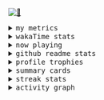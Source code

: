 [![🐙](https://hits.seeyoufarm.com/api/count/incr/badge.svg?url=https%3A%2F%2Fgithub.com%2Fktnkk%2Fhit-counter&count_bg=%23070707&title_bg=%23070707&icon=&icon_color=%23E7E7E7&title=visitors&edge_flat=true)](https://hits.seeyoufarm.com)

<details>
  <summary> <samp>my metrics</samp></summary>
  
  <br>
  
 ![🐳](https://github.com/kkhys/kkhys/blob/main/github-metrics.svg)
  
  ***
</details>

<details>
  <summary> <samp>wakaTime stats</samp></summary>
  
  <br>
  
<!--START_SECTION:waka-->
![Code Time](http://img.shields.io/badge/Code%20Time-2%2C808%20hrs%2052%20mins-blue)

**🐱 My GitHub Data** 

> 📦 5.0 MB Used in GitHub's Storage 
 > 
> 🏆 675 Contributions in the Year 2024
 > 
> 💼 Opted to Hire
 > 
> 📜 9 Public Repositories 
 > 
> 🔑 23 Private Repositories 
 > 
**I'm an Early 🐤** 

```text
🌞 Morning                5566 commits        ████████░░░░░░░░░░░░░░░░░   31.34 % 
🌆 Daytime                4426 commits        ██████░░░░░░░░░░░░░░░░░░░   24.92 % 
🌃 Evening                6280 commits        █████████░░░░░░░░░░░░░░░░   35.36 % 
🌙 Night                  1486 commits        ██░░░░░░░░░░░░░░░░░░░░░░░   08.37 % 
```
📅 **I'm Most Productive on Tuesday** 

```text
Monday                   2729 commits        ████░░░░░░░░░░░░░░░░░░░░░   15.37 % 
Tuesday                  2845 commits        ████░░░░░░░░░░░░░░░░░░░░░   16.02 % 
Wednesday                2454 commits        ███░░░░░░░░░░░░░░░░░░░░░░   13.82 % 
Thursday                 2425 commits        ███░░░░░░░░░░░░░░░░░░░░░░   13.66 % 
Friday                   2591 commits        ████░░░░░░░░░░░░░░░░░░░░░   14.59 % 
Saturday                 2206 commits        ███░░░░░░░░░░░░░░░░░░░░░░   12.42 % 
Sunday                   2508 commits        ████░░░░░░░░░░░░░░░░░░░░░   14.12 % 
```


📊 **This Week I Spent My Time On** 

```text
🕑︎ Time Zone: Asia/Tokyo

💬 Programming Languages: 
Other                    14 hrs 39 mins      ████████████████░░░░░░░░░   62.88 % 
TypeScript               6 hrs 59 mins       ████████░░░░░░░░░░░░░░░░░   30.04 % 
YAML                     26 mins             ░░░░░░░░░░░░░░░░░░░░░░░░░   01.89 % 
JavaScript               13 mins             ░░░░░░░░░░░░░░░░░░░░░░░░░   00.95 % 
CSS                      12 mins             ░░░░░░░░░░░░░░░░░░░░░░░░░   00.88 % 

🔥 Editors: 
Chrome                   14 hrs 41 mins      ████████████████░░░░░░░░░   63.07 % 
Intellijidea             6 hrs 56 mins       ███████░░░░░░░░░░░░░░░░░░   29.78 % 
WebStorm                 1 hr 40 mins        ██░░░░░░░░░░░░░░░░░░░░░░░   07.16 % 

💻 Operating System: 
Mac                      23 hrs 18 mins      █████████████████████████   100.00 % 
```


 Last Updated on 2024/03/03 18:35:16 UTC
<!--END_SECTION:waka-->
  
  ***
</details>


<details>
  <summary> <samp>now playing</samp></summary>
  
  <br>
 
 [![🐟](https://spotify-github-profile.vercel.app/api/view?uid=31ryofms4dnv7mrohhepo4c4zgqu&cover_image=true&theme=default&show_offline=false&background_color=121212&bar_color=53b14f&bar_color_cover=false)](https://open.spotify.com/user/31ryofms4dnv7mrohhepo4c4zgqu)
  
  ***
</details>

<details>
  <summary> <samp>github readme stats</samp></summary>
  
  <br>
  
 <p align="left"> 
  <img alt="🐠" src="https://github-readme-stats.vercel.app/api?username=kkhys&count_private=true&show_icons=true&theme=dark&include_all_commits=true" />
  <img alt="🐟" src="https://github-readme-stats.vercel.app/api/top-langs/?username=kkhys&layout=compact&theme=dark&langs_count=10&hide=HTML,CSS,SCSS" />
</p>
  
  ***
</details>

<details>
  <summary> <samp>profile trophies</samp></summary>
  
  <br>
  
  [![🐬](https://github-profile-trophy.vercel.app/?username=kkhys&rank=SECRET,SSS,SS,S,AAA,AA,A&theme=darkhub&row=1&margin-w=10&no-bg=true)](https://github.com/ryo-ma/github-profile-trophy)
  
  ***
</details>

<details>
  <summary> <samp>summary cards</samp></summary>
  
  <br>
  
  ![🐋](https://github-profile-summary-cards.vercel.app/api/cards/profile-details?username=kkhys&theme=github_dark)
  ![🦑](https://github-profile-summary-cards.vercel.app/api/cards/repos-per-language?username=kkhys&theme=github_dark)
  ![🦭](https://github-profile-summary-cards.vercel.app/api/cards/most-commit-language?username=kkhys&theme=github_dark)
  ![🦀](https://github-profile-summary-cards.vercel.app/api/cards/stats?username=kkhys&theme=github_dark)
  ![🦈](https://github-profile-summary-cards.vercel.app/api/cards/productive-time?username=kkhys&theme=github_dark)
  
  ***
</details>

<details>
  <summary> <samp>streak stats</samp></summary>
  
  <br>
  
  [![🐠](http://github-readme-streak-stats.herokuapp.com?user=kkhys&theme=dark)](https://git.io/streak-stats)
  
  ***
</details>

<details>
  <summary> <samp>activity graph</samp></summary>
  
  <br>
  
  [![🐡](https://github-readme-activity-graph.vercel.app/graph?username=kkhys&theme=xcode)](https://github.com/ashutosh00710/github-readme-activity-graph)
  
  ***
</details>
